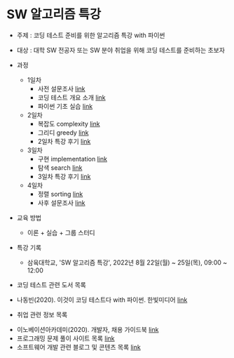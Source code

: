 # SW 알고리즘 특강

* 주제 : 코딩 테스트 준비를 위한 알고리즘 특강 with 파이썬
* 대상 : 대학 SW 전공자 또는 SW 분야 취업을 위해 코딩 테스트를 준비하는 초보자

* 과정
  - 1일차
    - 사전 설문조사 [link](https://docs.google.com/forms/d/e/1FAIpQLSe7drosIRkd0ztR_PVHhrl9ZpvL2olMaDl3GgSeOGC1jHHS9Q/viewform?usp=sf_link)
    - 코딩 테스트 개요 소개 [link](https://docs.google.com/document/d/1Hr0iYIFOhDpBD69OCKybWxM2QJKSpOPD5Y3DRamwOf8/edit?usp=sharing)  
    - 파이썬 기초 실습 [link](https://colab.research.google.com/drive/1WzSSuVfzmh9E88NgkPyRLyu5jaAXFFWu?usp=sharing)
  - 2일차
    - 복잡도 complexity [link](https://docs.google.com/document/d/1Hr0iYIFOhDpBD69OCKybWxM2QJKSpOPD5Y3DRamwOf8/edit#heading=h.dp5j9jahfbko)
    - 그리디 greedy [link](https://colab.research.google.com/drive/1OiCdZ2QmXWlhnYOfB5KBa5a4qUokTHFs?usp=sharing)    
    - 2일차 특강 후기 [link](https://docs.google.com/forms/d/e/1FAIpQLSctsAVgF2WeFiqYq5AMEhJ_i3D1hJoG8MBtHsu5lq7o22XotQ/viewform?usp=sf_link)
  - 3일차
    - 구현 implementation [link](https://colab.research.google.com/drive/1PnB4NRZUgM-VdrJXQj_OlaBUKeNOvy2g?usp=sharing)
    - 탐색 search [link](https://colab.research.google.com/drive/1RHLw4bgJzlelPaz1VBkLYn6DSfDJKGFb?usp=sharing)    
    - 3일차 특강 후기 [link](https://docs.google.com/forms/d/e/1FAIpQLSeIoJUNvFeCo0wJ7hxkIHg-RFr6qH-ubHejWUe_pVoaq2dY0A/viewform?usp=sf_link)
  - 4일차
    - 정렬 sorting [link](https://colab.research.google.com/drive/1t9DkKQxTpXrgYMqK2U111hgP9wIScCgb?usp=sharing)
    - 사후 설문조사 [link](https://docs.google.com/forms/d/e/1FAIpQLSdbeyLBZmMuyayY62GQHyrtm6Njs_U5dJJLfnt9owE1pZjQQQ/viewform?usp=sf_link)


* 교육 방법
  - 이론 + 실습 + 그룹 스터디

* 특강 기록
  - 삼육대학교, 'SW 알고리즘 특강', 2022년 8월 22일(월) ~ 25일(목), 09:00 ~ 12:00


* 코딩 테스트 관련 도서 목록
 - 나동빈(2020). 이것이 코딩 테스트다 with 파이썬. 한빛미디어 [link](http://www.yes24.com/Product/Goods/91433923)


* 취업 관련 정보 목록
 - 이노베이션아카데미(2020). 개발자, 채용 가이드북 [link](https://github.com/innovationacademy-kr/tech-hr)
 - 프로그래밍 문제 풀이 사이트 목록 [link](https://github.com/innovationacademy-kr/problem-solvings)
 - 소프트웨어 개발 관련 블로그 및 콘텐츠 목록 [link](https://github.com/innovationacademy-kr/software-resources)

